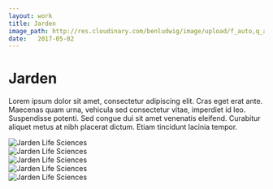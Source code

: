 ```yaml
---
layout: work
title: Jarden
image_path: http://res.cloudinary.com/benludwig/image/upload/f_auto,q_auto/v1500055621/jarden-2_ahqqdc.jpg
date:   2017-05-02
---
```

<div class="grid-container">
<div class="grid">
<div class="grid-sizer"></div>
<div class="grid-item">
  <div class="copy-block revealblock">
    <h1>Jarden</h1>
    <p>Lorem ipsum dolor sit amet, consectetur adipiscing elit. Cras eget erat ante. Maecenas quam urna, vehicula sed consectetur vitae, imperdiet id leo. Suspendisse potenti. Sed congue dui sit amet venenatis eleifend. Curabitur aliquet metus at nibh placerat dictum. Etiam tincidunt lacinia tempor.</p>
  </div>
</div>
<div class="grid-item">
<img src="http://res.cloudinary.com/benludwig/image/upload/f_auto,q_auto/v1500055622/jarden-1_b3y38i.jpg" class="revealblock" alt="Jarden Life Sciences">
</div>
<div class="grid-item">
<img src="http://res.cloudinary.com/benludwig/image/upload/f_auto,q_auto/v1500055621/jarden-2_ahqqdc.jpg" class="revealblock" alt="Jarden Life Sciences">
</div>
<div class="grid-item">
<img src="http://res.cloudinary.com/benludwig/image/upload/f_auto,q_auto/v1500055618/jarden-3_qv6sz5.jpg" class="revealblock" alt="Jarden Life Sciences">
</div>
<div class="grid-item">
<img src="http://res.cloudinary.com/benludwig/image/upload/f_auto,q_auto/v1500055620/jarden-4_t2xuuz.jpg" class="revealblock" alt="Jarden Life Sciences">
</div>
<div class="grid-item">
<img src="http://res.cloudinary.com/benludwig/image/upload/f_auto,q_auto/v1500055617/jarden-5_k77dwp.jpg" class="revealblock" alt="Jarden Life Sciences">
</div>
</div>
</div>
